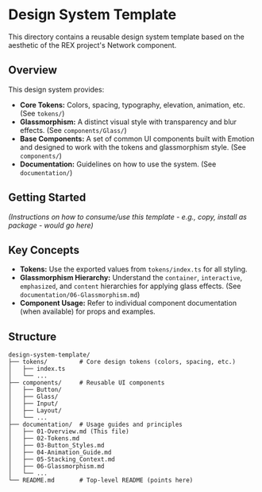 # Design System Template

This directory contains a reusable design system template based on the aesthetic of the REX project's Network component.

## Overview

This design system provides:

- **Core Tokens:** Colors, spacing, typography, elevation, animation, etc. (See `tokens/`)
- **Glassmorphism:** A distinct visual style with transparency and blur effects. (See `components/Glass/`)
- **Base Components:** A set of common UI components built with Emotion and designed to work with the tokens and glassmorphism style. (See `components/`)
- **Documentation:** Guidelines on how to use the system. (See `documentation/`)

## Getting Started

*(Instructions on how to consume/use this template - e.g., copy, install as package - would go here)*

## Key Concepts

- **Tokens:** Use the exported values from `tokens/index.ts` for all styling.
- **Glassmorphism Hierarchy:** Understand the `container`, `interactive`, `emphasized`, and `content` hierarchies for applying glass effects. (See `documentation/06-Glassmorphism.md`)
- **Component Usage:** Refer to individual component documentation (when available) for props and examples.

## Structure

```
design-system-template/
├── tokens/         # Core design tokens (colors, spacing, etc.)
│   ├── index.ts
│   └── ...
├── components/     # Reusable UI components
│   ├── Button/
│   ├── Glass/
│   ├── Input/
│   ├── Layout/
│   └── ...
├── documentation/  # Usage guides and principles
│   ├── 01-Overview.md (This file)
│   ├── 02-Tokens.md
│   ├── 03-Button_Styles.md
│   ├── 04-Animation_Guide.md
│   ├── 05-Stacking_Context.md
│   ├── 06-Glassmorphism.md
│   └── ...
└── README.md       # Top-level README (points here)
``` 